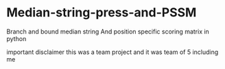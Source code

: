 # Median-string-press-and-PSSM
Branch and bound median string And position specific scoring matrix in python

important disclaimer
this was a team project and it was team of 5 including me


